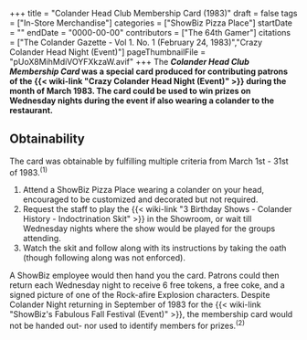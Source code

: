 +++
title = "Colander Head Club Membership Card (1983)"
draft = false
tags = ["In-Store Merchandise"]
categories = ["ShowBiz Pizza Place"]
startDate = ""
endDate = "0000-00-00"
contributors = ["The 64th Gamer"]
citations = ["The Colander Gazette - Vol 1. No. 1 (February 24, 1983)","Crazy Colander Head Night (Event)"]
pageThumbnailFile = "pUoX8MihMdiVOYFXkzaW.avif"
+++
The ***Colander Head Club Membership Card* was a special card produced for contributing patrons of the {{< wiki-link "Crazy Colander Head Night (Event)" >}} during the month of March 1983.
The card could be used to win prizes on Wednesday nights during the event if also wearing a colander to the restaurant.**

## Obtainability

The card was obtainable by fulfilling multiple criteria from March 1st - 31st of 1983.<sup>(1)</sup>

1.  Attend a ShowBiz Pizza Place wearing a colander on your head, encouraged to be customized and decorated but not required.
2.  Request the staff to play the {{< wiki-link "3 Birthday Shows - Colander History - Indoctrination Skit" >}} in the Showroom, or wait till Wednesday nights where the show would be played for the groups attending.
3.  Watch the skit and follow along with its instructions by taking the oath (though following along was not enforced).

A ShowBiz employee would then hand you the card. Patrons could then return each Wednesday night to receive 6 free tokens, a free coke, and a signed picture of one of the Rock-afire Explosion characters. Despite Colander Night returning in September of 1983 for the {{< wiki-link "ShowBiz's Fabulous Fall Festival (Event)" >}}, the membership card would not be handed out- nor used to identify members for prizes.<sup>(2)</sup>
